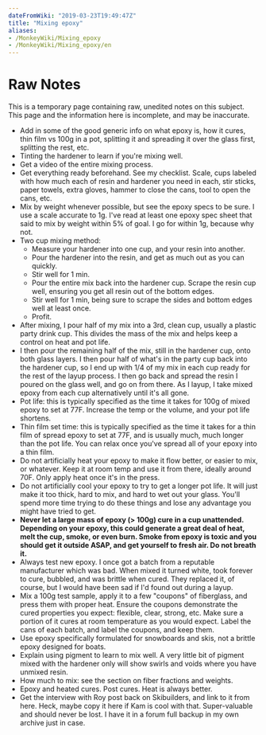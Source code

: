 ```yaml
---
dateFromWiki: "2019-03-23T19:49:47Z"
title: "Mixing epoxy"
aliases:
- /MonkeyWiki/Mixing_epoxy
- /MonkeyWiki/Mixing_epoxy/en
---
```

# Raw Notes
This is a temporary page containing raw, unedited notes on this subject. This page and the information here is incomplete, and may be inaccurate. 

- Add in some of the good generic info on what epoxy is, how it cures, thin film vs 100g in a pot, splitting it and spreading it over the glass first, splitting the rest, etc.
- Tinting the hardener to learn if you're mixing well. 
- Get a video of the entire mixing process.
- Get everything ready beforehand. See my checklist. Scale, cups labeled with how much each of resin and hardener you need in each, stir sticks, paper towels, extra gloves, hammer to close the cans, tool to open the cans, etc.
- Mix by weight whenever possible, but see the epoxy specs to be sure. I use a scale accurate to 1g. I've read at least one epoxy spec sheet that said to mix by weight within 5% of goal. I go for within 1g, because why not.
- Two cup mixing method:
  - Measure your hardener into one cup, and your resin into another. 
  - Pour the hardener into the resin, and get as much out as you can quickly. 
  - Stir well for 1 min.
  - Pour the entire mix back into the hardener cup. Scrape the resin cup well, ensuring you get all resin out of the bottom edges.
  - Stir well for 1 min, being sure to scrape the sides and bottom edges well at least once.
  - Profit.
- After mixing, I pour half of my mix into a 3rd, clean cup, usually a plastic party drink cup. This divides the mass of the mix and helps keep a control on heat and pot life.
- I then pour the remaining half of the mix, still in the hardener cup, onto both glass layers. I then pour half of what's in the party cup back into the hardener cup, so I end up with 1/4 of my mix in each cup ready for the rest of the layup process. I then go back and spread the resin I poured on the glass well, and go on from there. As I layup, I take mixed epoxy from each cup alternatively until it's all gone.
- Pot life: this is typically specified as the time it takes for 100g of mixed epoxy to set at 77F. Increase the temp or the volume, and your pot life shortens. 
- Thin film set time: this is typically specified as the time it takes for a thin film of spread epoxy to set at 77F, and is usually much, much longer than the pot life. You can relax once you've spread all of your epoxy into a thin film.
- Do not artificially heat your epoxy to make it flow better, or easier to mix, or whatever. Keep it at room temp and use it from there, ideally around 70F. Only apply heat once it's in the press.
- Do not artificially cool your epoxy to try to get a longer pot life. It will just make it too thick, hard to mix, and hard to wet out your glass. You'll spend more time trying to do these things and lose any advantage you might have tried to get.
- **Never let a large mass of epoxy (> 100g) cure in a cup unattended. Depending on your epoxy, this could generate a great deal of heat, melt the cup, smoke, or even burn. Smoke from epoxy is toxic and you should get it outside ASAP, and get yourself to fresh air. Do not breath it.**
- Always test new epoxy. I once got a batch from a reputable manufacturer which was bad. When mixed it turned white, took forever to cure, bubbled, and was brittle when cured. They replaced it, of course, but I would have been sad if I'd found out during a layup.
- Mix a 100g test sample, apply it to a few "coupons" of fiberglass, and press them with proper heat. Ensure the coupons demonstrate the cured properties you expect: flexible, clear, strong, etc. Make sure a portion of it cures at room temperature as you would expect. Label the cans of each batch, and label the coupons, and keep them.
- Use epoxy specifically formulated for snowboards and skis, not a brittle epoxy designed for boats.
- Explain using pigment to learn to mix well. A very little bit of pigment mixed with the hardener only will show swirls and voids where you have unmixed resin.
- How much to mix: see the section on fiber fractions and weights. 
- Epoxy and heated cures. Post cures. Heat is always better.
- Get the interview with Roy post back on Skibuilders, and link to it from here. Heck, maybe copy it here if Kam is cool with that. Super-valuable and should never be lost. I have it in a forum full backup in my own archive just in case.





